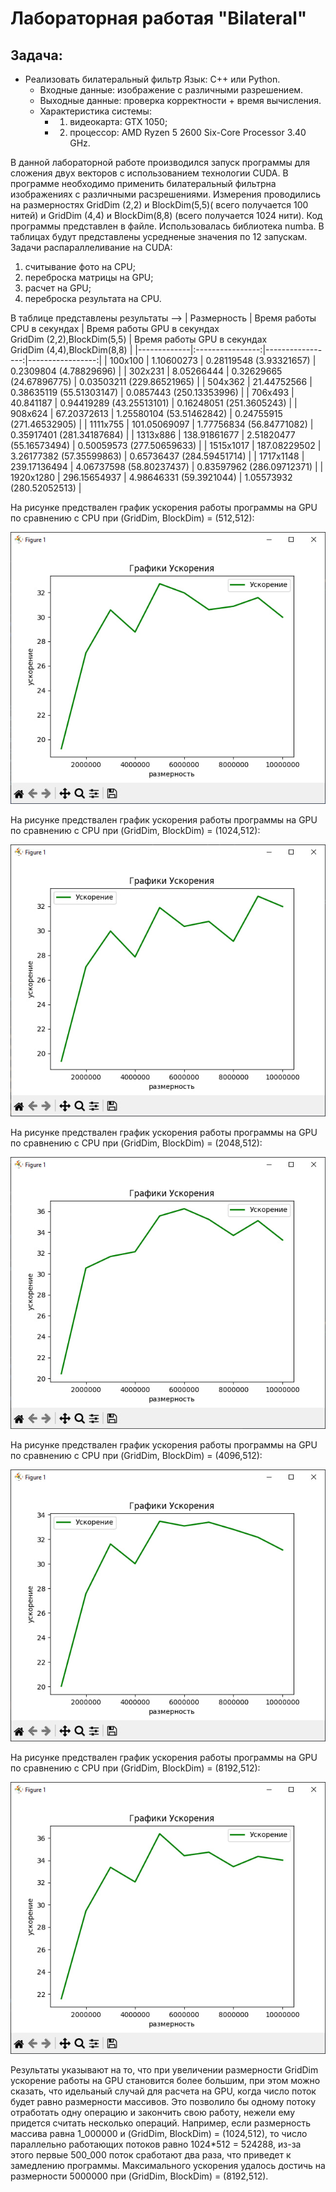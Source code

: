 
# Лабораторная работая  "Bilateral"
## Задача: 
- Реализовать билатеральный фильтр Язык: C++ или Python.<br />
    - Входные данные: изображение с различными разрешением.<br />
    - Выходные данные: проверка корректности  + время вычисления.
    - Характеристика системы: 
        - 1. видеокарта: GTX 1050;
        - 2. процессор: AMD Ryzen 5 2600 Six-Core Processor 3.40 GHz. 

В данной лабораторной работе производился запуск программы для сложения двух векторов с использованием технологии CUDA. В программе необходимо применить билатеральный фильтрна изображениях с различными расзрешениями. Измерения проводились на размерностях GridDim (2,2) и BlockDim(5,5)( всего получается 100 нитей) и  GridDim (4,4) и BlockDim(8,8) (всего получается 1024 нити). Код программы представлен в файле. Использовалась библиотека numba.  В таблицах будут представлены усредненые значения по 12 запускам.<br />
Задачи распараллеливание на CUDA:
1. считывание фото на CPU;
2. переброска матрицы на GPU;
3. расчет на GPU;
4. переброска результата на CPU.   

В таблице представлены результаты -->
| Размерность | Время работы CPU в секундах | Время работы GPU в секундах <br /> GridDim (2,2),BlockDim(5,5) | Время работы GPU в секундах <br /> GridDim (4,4),BlockDim(8,8) |
|-------------|:----------------:|-----------------:|-----------------:|
| 100x100   | 1.10600273     | 0.28119548 (3.93321657)  | 0.2309804  (4.78829696)   |
| 302x231   | 8.05266444     | 0.32629665 (24.67896775) | 0.03503211 (229.86521965) |
| 504x362   | 21.44752566    | 0.38635119 (55.51303147) | 0.0857443  (250.13353996) |
| 706x493   | 40.841187      | 0.94419289 (43.25513101) | 0.16248051 (251.3605243)  |
| 908x624   | 67.20372613    | 1.25580104 (53.51462842) | 0.24755915 (271.46532905) |
| 1111x755  | 101.05069097	 | 1.77756834 (56.84771082) | 0.35917401 (281.34187684) |
| 1313x886  | 138.91861677	 | 2.51820477 (55.16573494) | 0.50059573 (277.50659633) |
| 1515x1017 | 187.08229502	 | 3.26177382 (57.35599863) | 0.65736437 (284.59451714) |
| 1717x1148 | 239.17136494	 | 4.06737598 (58.80237437) | 0.83597962 (286.09712371) |
| 1920x1280 | 296.15654937	 | 4.98646331 (59.3921044)  | 1.05573932 (280.52052513) |





На рисунке предствален график ускорения работы  программы на GPU по сравнению с CPU  при (GridDim, BlockDim) = (512,512): 

![График](https://github.com/BandooSs/my_HPC-Samara/blob/main/LR_VectorSum/512.jpg)

На рисунке предствален график ускорения работы  программы на GPU по сравнению с CPU  при (GridDim, BlockDim) = (1024,512): 

![График](https://github.com/BandooSs/my_HPC-Samara/blob/main/LR_VectorSum/1024.jpg)

На рисунке предствален график ускорения работы  программы на GPU по сравнению с CPU  при (GridDim, BlockDim) = (2048,512): 

![График](https://github.com/BandooSs/my_HPC-Samara/blob/main/LR_VectorSum/2048.jpg)

На рисунке предствален график ускорения работы  программы на GPU по сравнению с CPU  при (GridDim, BlockDim) = (4096,512): 

![График](https://github.com/BandooSs/my_HPC-Samara/blob/main/LR_VectorSum/4096.jpg)

На рисунке предствален график ускорения работы  программы на GPU по сравнению с CPU  при (GridDim, BlockDim) = (8192,512): 

![График](https://github.com/BandooSs/my_HPC-Samara/blob/main/LR_VectorSum/8192.jpg)

Результаты указывают на то, что при увеличении размерности GridDim  ускорение работы на GPU становится более большим, при этом можно сказать, что идельаный случай для расчета на GPU, когда число поток будет равно размерности массивов. Это позволило бы одному потоку отработать одну операцию и закончить свою работу, нежели ему придется считать несколько операций. Например, если размерность массива равна 1_000000 и (GridDim, BlockDim) = (1024,512), то число параллельно работающих потоков равно 1024*512 = 524288, из-за этого первые 500_000 поток сработают два раза, что приведет к замедлению программы. Максимального ускорения удалось достичь на размерности 5000000 при (GridDim, BlockDim) = (8192,512).
